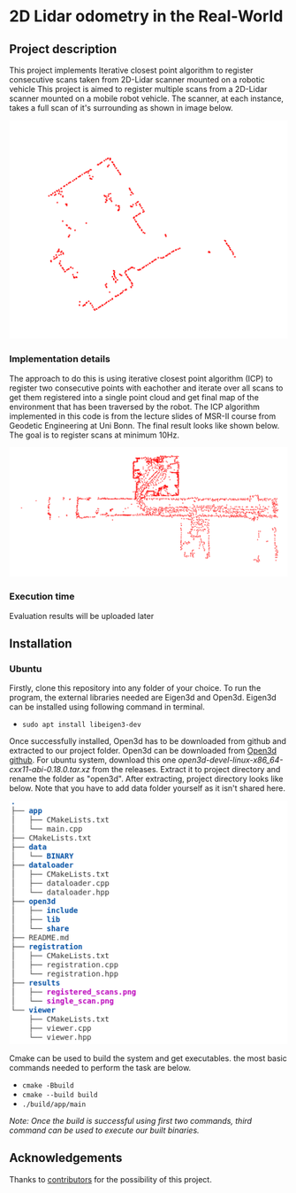 
# 2D Lidar odometry in the Real-World

## Project description

This project implements Iterative closest point algorithm to register consecutive scans taken from 2D-Lidar scanner mounted on a robotic vehicle
This project is aimed to register multiple scans from a 2D-Lidar scanner mounted on a mobile robot vehicle. The scanner, at each instance, takes a full scan of it's surrounding as shown in image below.  

![Single scan](/results/single_scan.png)

### Implementation details

The approach to do this is using iterative closest point algorithm (ICP) to register two consecutive points with eachother and iterate over all scans to get them registered into a single point cloud and get final map of the environment that has been traversed by the robot. The ICP algorithm implemented in this code is from the lecture slides of MSR-II course from Geodetic Engineering at Uni Bonn. The final result looks like shown below. The goal is to register scans at minimum 10Hz.  

![Registered scans](/results/registered_scans.png)

### Execution time  

Evaluation results will be uploaded later

## Installation  

### Ubuntu  

Firstly, clone this repository into any folder of your choice. To run the program, the external libraries needed are Eigen3d and Open3d. Eigen3d can be installed using following command in terminal.  

- `sudo apt install libeigen3-dev`  

Once successfully installed, Open3d has to be downloaded from github and extracted to our project folder. Open3d can be downloaded from [Open3d github](https://github.com/isl-org/Open3D/releases). For ubuntu system, download this one _open3d-devel-linux-x86_64-cxx11-abi-0.18.0.tar.xz_ from the releases. Extract it to project directory and rename the folder as "open3d". After extracting, project directory looks like below. Note that you have to add data folder yourself as it isn't shared here. 

![directory tree](/results/tree.png)  

Cmake can be used to build the system and get executables. the most basic commands needed to perform the task are below.  

- `cmake -Bbuild`
- `cmake --build build`
- `./build/app/main`  

_Note: Once the build is successful using first two commands, third command can be used to execute our built binaries._

## Acknowledgements  

Thanks to [contributors](https://github.com/a-talh/2d_Lidar_odometry/graphs/contributors) for the possibility of this project.
